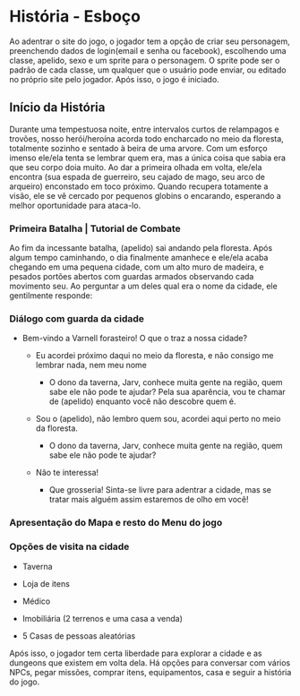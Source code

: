 # História - Esboço

Ao adentrar o site do jogo, o jogador tem a opção de criar seu personagem, preenchendo dados de login(email e senha ou facebook), escolhendo uma classe, apelido, sexo e um sprite para o personagem. O sprite pode ser o padrão de cada classe, um qualquer que o usuário pode enviar, ou editado no próprio site pelo jogador. Após isso, o jogo é iniciado.


## Início da História

Durante uma tempestuosa noite, entre intervalos curtos de relampagos e trovões, nosso herói/heroína acorda todo encharcado no meio da floresta, totalmente sozinho e sentado à beira de uma arvore. Com um esforço imenso ele/ela tenta se lembrar quem era, mas a única coisa que sabia era que seu corpo doia muito. 
Ao dar a primeira olhada em volta, ele/ela encontra (sua espada de guerreiro, seu cajado de mago, seu arco de arqueiro) enconstado em toco próximo.
Quando recupera totamente a visão, ele se vê cercado por pequenos globins o encarando, esperando a melhor oportunidade para ataca-lo.

### Primeira Batalha | Tutorial de Combate

Ao fim da incessante batalha, (apelido) sai andando pela floresta. Após algum tempo caminhando, o dia finalmente amanhece e ele/ela acaba chegando em uma pequena cidade, com um alto muro de madeira, e pesados portões abertos com guardas armados observando cada movimento seu. Ao perguntar a um deles qual era o nome da cidade, ele gentilmente responde:


### Diálogo com guarda da cidade
- Bem-vindo a Varnell forasteiro! O que o traz a nossa cidade?

	- Eu acordei próximo daqui no meio da floresta, e não consigo me lembrar nada, nem meu nome
		- O dono da taverna, Jarv, conhece muita gente na região, quem sabe ele não pode te ajudar? Pela sua aparência, vou te chamar de (apelido) enquanto você não descobre quem é.

	- Sou o (apelido), não lembro quem sou, acordei aqui perto no meio da floresta.
		- O dono da taverna, Jarv, conhece muita gente na região, quem sabe ele não pode te ajudar?

	- Não te interessa! 
		- Que grosseria! Sinta-se livre para adentrar a cidade, mas se tratar mais alguém assim estaremos de olho em você!


### Apresentação do Mapa e resto do Menu do jogo

### Opções de visita na cidade

- Taverna

- Loja de itens

- Médico

- Imobiliária (2 terrenos e uma casa a venda)

- 5 Casas de pessoas aleatórias

Após isso, o jogador tem certa liberdade para explorar a cidade e as dungeons que existem em volta dela. Há opções para conversar com vários NPCs, pegar missões, comprar itens, equipamentos, casa e seguir a história do jogo.